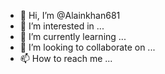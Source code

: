 - 👋 Hi, I’m @Alainkhan681
- 👀 I’m interested in ...
- 🌱 I’m currently learning ...
- 💞️ I’m looking to collaborate on ...
- 📫 How to reach me ...

<!---
Alainkhan681/Alainkhan681 is a ✨ special ✨ repository because its `README.md` (this file) appears on your GitHub profile.
You can click the Preview link to take a look at your changes.


https://l.facebook.com/l.php?u=https%3A%2F%2Fgithub.com%2FSHOOTER-MAKER%2FJuttBadshah&h=AT0pGleWc18MdnCRHvGj3F_Cv_bvHvtSpZmQSx562RzPoO-UzdSVstr337AR33pRXVRSACByKtDF6M__BUaLMKsktUzS_fM98sOX2pPsmVDAwQa9U9PmvBdGVUFuWL0Wo0JA4nBkBWUO7-z_WRVJou-FNA
